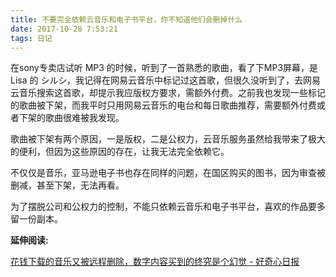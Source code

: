 ```yaml
---
title: 不要完全依赖云音乐和电子书平台，你不知道他们会删掉什么
date: 2017-10-28 7:53:21
tags: 日记
---
```


在sony专卖店试听 MP3 的时候，听到了一首熟悉的歌曲，看了下MP3屏幕，是 Lisa 的 シルシ，我记得在网易云音乐中标记过这首歌，但很久没听到了，去网易云音乐搜索这首歌，却提示我应版权方要求，需额外付费。之前我也发现一些标记的歌曲被下架，而我平时只用网易云音乐的电台和每日歌曲推荐，需要额外付费或者下架的歌曲很难被我发现。

歌曲被下架有两个原因，一是版权，二是公权力，云音乐服务虽然给我带来了极大的便利，但因为这些原因的存在，让我无法完全依赖它。

不仅仅是音乐，亚马逊电子书也存在同样的问题，在国区购买的图书，因为审查被删减，甚至下架，无法再看。

为了摆脱公司和公权力的控制，不能只依赖云音乐和电子书平台，喜欢的作品要多留一份副本。



**延伸阅读:**

[花钱下载的音乐又被远程删除，数字内容买到的终究是个幻觉 - 好奇心日报](http://www.qdaily.com/articles/46534.html)

